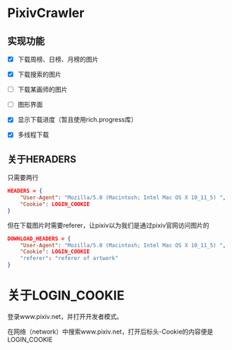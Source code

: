 # PixivCrawler

## 实现功能

- [x] 下载周榜、日榜、月榜的图片

- [x] 下载搜索的图片

- [ ] 下载某画师的图片

- [ ] 图形界面

- [x] 显示下载进度（暂且使用rich.progress库）

- [x] 多线程下载

## 关于HERADERS

只需要两行

```json
HEADERS = {
    "User-Agent": "Mozilla/5.0 (Macintosh; Intel Mac OS X 10_11_5) ",
    "Cookie": LOGIN_COOKIE
}
```

但在下载图片时需要referer，让pixiv以为我们是通过pixiv官网访问图片的

```json
DOWNLOAD_HEADERS = {
    "User-Agent": "Mozilla/5.0 (Macintosh; Intel Mac OS X 10_11_5) ",
    "Cookie": LOGIN_COOKIE
    "referer": "referer of artwork"
}
```

# 关于LOGIN_COOKIE

登录www.pixiv.net，并打开开发者模式。

在网络（network）中搜索www.pixiv.net，打开后标头-Cookie的内容便是LOGIN_COOKIE


